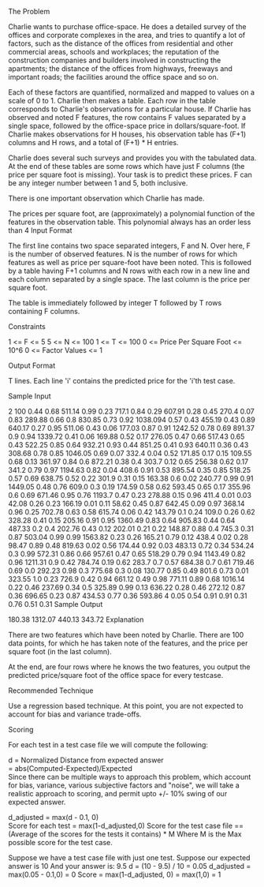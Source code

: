 The Problem

Charlie wants to purchase office-space. He does a detailed survey of the offices and corporate complexes in the area, and tries to quantify a lot of factors, such as the distance of the offices from residential and other commercial areas, schools and workplaces; the reputation of the construction companies and builders involved in constructing the apartments; the distance of the offices from highways, freeways and important roads; the facilities around the office space and so on.

Each of these factors are quantified, normalized and mapped to values on a scale of 0 to 1. Charlie then makes a table. Each row in the table corresponds to Charlie's observations for a particular house. If Charlie has observed and noted F features, the row contains F values separated by a single space, followed by the office-space price in dollars/square-foot. If Charlie makes observations for H houses, his observation table has (F+1) columns and H rows, and a total of (F+1) * H entries.

Charlie does several such surveys and provides you with the tabulated data. At the end of these tables are some rows which have just F columns (the price per square foot is missing). Your task is to predict these prices. F can be any integer number between 1 and 5, both inclusive.

There is one important observation which Charlie has made.

The prices per square foot, are (approximately) a polynomial function of the features in the observation table. This polynomial always has an order less than 4
Input Format

The first line contains two space separated integers, F and N. Over here, F is the number of observed features. N is the number of rows for which features as well as price per square-foot have been noted.
This is followed by a table having F+1 columns and N rows with each row in a new line and each column separated by a single space. The last column is the price per square foot.

The table is immediately followed by integer T followed by T rows containing F columns.

Constraints

1 <= F <= 5
5 <= N <= 100
1 <= T <= 100
0 <= Price Per Square Foot <= 10^6 0 <= Factor Values <= 1

Output Format

T lines. Each line 'i' contains the predicted price for the 'i'th test case.

Sample Input

2 100
0.44 0.68 511.14
0.99 0.23 717.1
0.84 0.29 607.91
0.28 0.45 270.4
0.07 0.83 289.88
0.66 0.8 830.85
0.73 0.92 1038.094
0.57 0.43 455.19
0.43 0.89 640.17
0.27 0.95 511.06
0.43 0.06 177.03
0.87 0.91 1242.52
0.78 0.69 891.37
0.9 0.94 1339.72
0.41 0.06 169.88
0.52 0.17 276.05
0.47 0.66 517.43
0.65 0.43 522.25
0.85 0.64 932.21
0.93 0.44 851.25
0.41 0.93 640.11
0.36 0.43 308.68
0.78 0.85 1046.05
0.69 0.07 332.4
0.04 0.52 171.85
0.17 0.15 109.55
0.68 0.13 361.97
0.84 0.6 872.21
0.38 0.4 303.7
0.12 0.65 256.38
0.62 0.17 341.2
0.79 0.97 1194.63
0.82 0.04 408.6
0.91 0.53 895.54
0.35 0.85 518.25
0.57 0.69 638.75
0.52 0.22 301.9
0.31 0.15 163.38
0.6 0.02 240.77
0.99 0.91 1449.05
0.48 0.76 609.0
0.3 0.19 174.59
0.58 0.62 593.45
0.65 0.17 355.96
0.6 0.69 671.46
0.95 0.76 1193.7
0.47 0.23 278.88
0.15 0.96 411.4
0.01 0.03 42.08
0.26 0.23 166.19
0.01 0.11 58.62
0.45 0.87 642.45
0.09 0.97 368.14
0.96 0.25 702.78
0.63 0.58 615.74
0.06 0.42 143.79
0.1 0.24 109.0
0.26 0.62 328.28
0.41 0.15 205.16
0.91 0.95 1360.49
0.83 0.64 905.83
0.44 0.64 487.33
0.2 0.4 202.76
0.43 0.12 202.01
0.21 0.22 148.87
0.88 0.4 745.3
0.31 0.87 503.04
0.99 0.99 1563.82
0.23 0.26 165.21
0.79 0.12 438.4
0.02 0.28 98.47
0.89 0.48 819.63
0.02 0.56 174.44
0.92 0.03 483.13
0.72 0.34 534.24
0.3 0.99 572.31
0.86 0.66 957.61
0.47 0.65 518.29
0.79 0.94 1143.49
0.82 0.96 1211.31
0.9 0.42 784.74
0.19 0.62 283.7
0.7 0.57 684.38
0.7 0.61 719.46
0.69 0.0 292.23
0.98 0.3 775.68
0.3 0.08 130.77
0.85 0.49 801.6
0.73 0.01 323.55
1.0 0.23 726.9
0.42 0.94 661.12
0.49 0.98 771.11
0.89 0.68 1016.14
0.22 0.46 237.69
0.34 0.5 325.89
0.99 0.13 636.22
0.28 0.46 272.12
0.87 0.36 696.65
0.23 0.87 434.53
0.77 0.36 593.86
4
0.05 0.54
0.91 0.91
0.31 0.76
0.51 0.31
Sample Output

180.38
1312.07
440.13
343.72
Explanation

There are two features which have been noted by Charlie. There are 100 data points, for which he has taken note of the features, and the price per square foot (in the last column).

At the end, are four rows where he knows the two features, you output the predicted price/square foot of the office space for every testcase.

Recommended Technique

Use a regression based technique. At this point, you are not expected to account for bias and variance trade-offs.

Scoring

For each test in a test case file we will compute the following:

d = Normalized Distance from expected answer  
  = abs(Computed-Expected)/Expected  
Since there can be multiple ways to approach this problem, which account for bias, variance, various subjective factors and "noise", we will take a realistic approach to scoring, and permit upto +/- 10% swing of our expected answer.

d_adjusted = max(d - 0.1, 0)  
Score for each test = max(1-d_adjusted,0)
Score for the test case file == (Average of the scores for the tests it contains) * M
Where M is the Max possible score for the test case.

Suppose we have a test case file with just one test. Suppose our expected answer is 10
And your answer is: 9.5
d = (10 - 9.5) / 10 = 0.05
d_adjusted = max(0.05 - 0.1,0) = 0 Score = max(1-d_adjusted, 0) = max(1,0) = 1